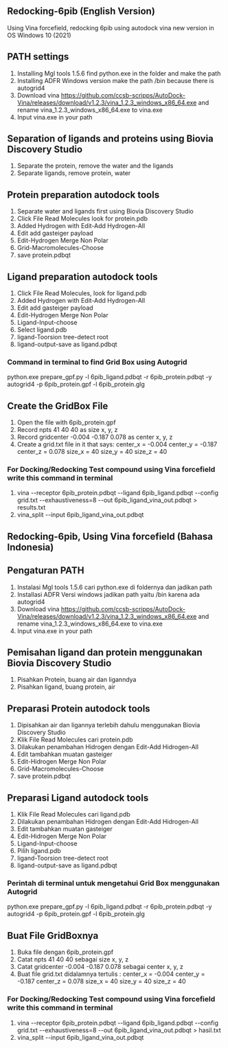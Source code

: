 ## Redocking-6pib (English Version) 
Using Vina forcefield, redocking 6pib using autodock vina new version in OS Windows 10 (2021)

## PATH settings
1. Installing Mgl tools 1.5.6 find python.exe in the folder and make the path
2. Installing ADFR Windows version make the path /bin because there is autogrid4
3. Download vina https://github.com/ccsb-scripps/AutoDock-Vina/releases/download/v1.2.3/vina_1.2.3_windows_x86_64.exe and rename vina_1.2.3_windows_x86_64.exe to vina.exe
4. Input vina.exe in your path 

## Separation of ligands and proteins using Biovia Discovery Studio
1. Separate the protein, remove the water and the ligands
2. Separate ligands, remove protein, water


## Protein preparation autodock tools
1. Separate water and ligands first using Biovia Discovery Studio
2. Click File Read Molecules look for protein.pdb
3. Added Hydrogen with Edit-Add Hydrogen-All
4. Edit add gasteiger payload
5. Edit-Hydrogen Merge Non Polar
6. Grid-Macromolecules-Choose
7. save protein.pdbqt

## Ligand preparation autodock tools
1. Click File Read Molecules, look for ligand.pdb
2. Added Hydrogen with Edit-Add Hydrogen-All
3. Edit add gasteiger payload
4. Edit-Hydrogen Merge Non Polar
5. Ligand-Input-choose
6. Select ligand.pdb
7. ligand-Toorsion tree-detect root
8. ligand-output-save as ligand.pdbqt

### Command in terminal to find Grid Box using Autogrid
python.exe prepare_gpf.py -l 6pib_ligand.pdbqt -r 6pib_protein.pdbqt -y
autogrid4 -p 6pib_protein.gpf -l 6pib_protein.glg

## Create the GridBox File
1. Open the file with 6pib_protein.gpf
2. Record npts 41 40 40 as size x, y, z
3. Record gridcenter -0.004 -0.187 0.078 as center x, y, z
4. Create a grid.txt file in it that says:
center_x = -0.004
center_y = -0.187
center_z = 0.078
size_x = 40
size_y = 40
size_z = 40

### For Docking/Redocking Test compound using Vina forcefield write this command in terminal
1. vina --receptor 6pib_protein.pdbqt --ligand 6pib_ligand.pdbqt --config grid.txt --exhaustiveness=8 --out 6pib_ligand_vina_out.pdbqt > results.txt
2. vina_split --input 6pib_ligand_vina_out.pdbqt

## Redocking-6pib, Using Vina forcefield (Bahasa Indonesia) 

## Pengaturan PATH
1. Instalasi Mgl tools 1.5.6 cari python.exe di foldernya dan jadikan path
2. Installasi ADFR Versi windows jadikan path yaitu /bin karena ada autogrid4
3. Download vina https://github.com/ccsb-scripps/AutoDock-Vina/releases/download/v1.2.3/vina_1.2.3_windows_x86_64.exe and rename vina_1.2.3_windows_x86_64.exe to vina.exe
4. Input vina.exe in your path 

## Pemisahan ligand dan protein menggunakan Biovia Discovery Studio
1. Pisahkan Protein, buang air dan liganndya
2. Pisahkan ligand, buang protein, air 

## Preparasi Protein autodock tools
1. Dipisahkan air dan ligannya terlebih dahulu menggunakan Biovia Discovery Studio
2. Klik File Read Molecules cari protein.pdb
3. Dilakukan penambahan Hidrogen dengan Edit-Add Hidrogen-All
4. Edit tambahkan muatan gasteiger
5. Edit-Hidrogen Merge Non Polar
6. Grid-Macromolecules-Choose
7. save protein.pdbqt

## Preparasi Ligand autodock tools
1. Klik File Read Molecules cari ligand.pdb
2. Dilakukan penambahan Hidrogen dengan Edit-Add Hidrogen-All
3. Edit tambahkan muatan gasteiger
4. Edit-Hidrogen Merge Non Polar
5. Ligand-Input-choose
6. Pilih ligand.pdb
7. ligand-Toorsion tree-detect root
8. ligand-output-save as ligand.pdbqt

### Perintah di terminal untuk mengetahui Grid Box menggunakan Autogrid
python.exe prepare_gpf.py -l 6pib_ligand.pdbqt -r 6pib_protein.pdbqt -y
autogrid4 -p 6pib_protein.gpf -l 6pib_protein.glg

## Buat File GridBoxnya
1. Buka file dengan 6pib_protein.gpf
2. Catat npts 41 40 40 sebagai size x, y, z
3. Catat gridcenter -0.004 -0.187 0.078 sebagai center x, y, z
4. Buat file grid.txt didalamnya tertulis :
center_x = -0.004
center_y = -0.187
center_z = 0.078
size_x = 40
size_y = 40
size_z = 40

### For Docking/Redocking Test compound using Vina forcefield write this command in terminal
1. vina --receptor 6pib_protein.pdbqt --ligand 6pib_ligand.pdbqt --config grid.txt --exhaustiveness=8 --out 6pib_ligand_vina_out.pdbqt > hasil.txt
2. vina_split --input 6pib_ligand_vina_out.pdbqt
